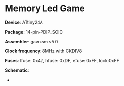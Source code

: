 # Memory Led Game

**Device**: ATtiny24A

**Package**: 14-pin-PDIP_SOIC

**Assembler**: gavrasm v5.0

**Clock frequency**: 8MHz with CKDIV8

**Fuses**: lfuse: 0x42, hfuse: 0xDF, efuse: 0xFF, lock:0xFF

**Schematic**:

-
